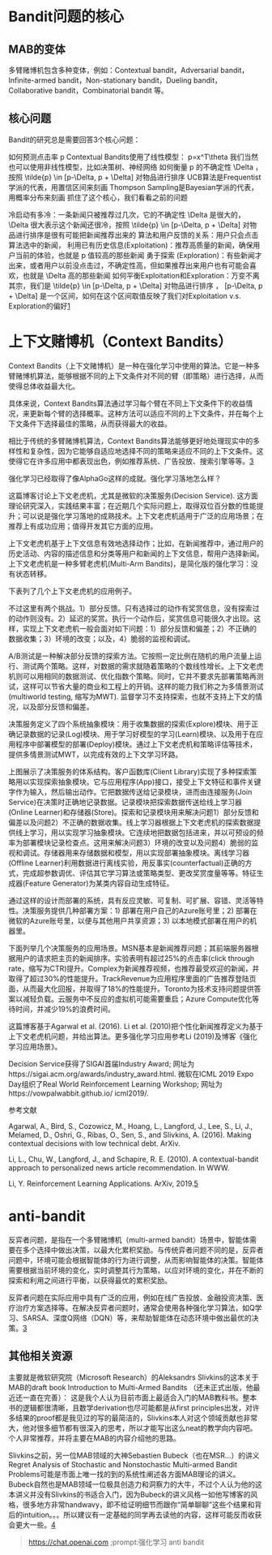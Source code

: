 

<!--
 * @version:
 * @Author:  StevenJokess（蔡舒起） https://github.com/StevenJokess
 * @Date: 2023-04-03 03:12:26
 * @LastEditors:  StevenJokess（蔡舒起） https://github.com/StevenJokess
 * @LastEditTime: 2023-09-12 15:59:56
 * @Description:
 * @Help me: make friends by a867907127@gmail.com and help me get some “foreign” things or service I need in life; 如有帮助，请资助，失业3年了。![支付宝收款码](https://github.com/StevenJokess/d2rl/blob/master/img/%E6%94%B6.jpg)
 * @TODO::
 * @Reference:
-->
# Bandit问题的核心

## MAB的变体

多臂赌博机包含多种变体，例如：Contextual bandit，Adversarial bandit，Infinite-armed bandit，Non-stationary bandit，Dueling bandit，Collaborative bandit，Combinatorial bandit 等。

## 核心问题

Bandit的研究总是需要回答3个核心问题：

如何预测点击率 p
Contextual Bandits使用了线性模型： p=x^T\theta
我们当然也可以使用非线性模型，比如决策树、神经网络
如何衡量 p 的不确定性 \Delta ，按照 \tilde{p} \in [p-\Delta, p + \Delta] 对物品进行排序
UCB算法是Frequentist学派的代表，用置信区间来刻画
Thompson Sampling是Bayesian学派的代表，用概率分布来刻画
抓住了这个核心，我们看看之前的问题

冷启动有多冷：一条新闻只被推荐过几次，它的不确定性 \Delta 是很大的， \Delta 很大表示这个新闻还很冷，按照 \tilde{p} \in [p-\Delta, p + \Delta] 对物品进行排序是很有可能把新闻推荐出来的
算法和用户反馈的关系：用户只会点击算法选中的新闻，
利用已有历史信息(Exploitation)：推荐高质量的新闻，确保用户当前的体验，也就是 p 值较高的那些新闻
勇于探索 (Exploration)：有些新闻才出来，或者用户以前没点击过，不确定性高，但如果推荐出来用户也有可能会喜欢，也就是 \Delta 高的那些新闻
如何平衡Exploitation和Exploration：万变不离其宗，我们是 \tilde{p} \in [p-\Delta, p + \Delta] 对物品进行排序 ， [p-\Delta, p + \Delta] 是一个区间，如何在这个区间取值反映了我们对Exploitation v.s. Exploration的偏好[1]



# 上下文赌博机（Context Bandits）

Context Bandits（上下文赌博机）是一种在强化学习中使用的算法。它是一种多臂赌博机算法，能够根据不同的上下文条件对不同的臂（即策略）进行选择，从而使得总体收益最大化。

具体来说，Context Bandits算法通过学习每个臂在不同上下文条件下的收益情况，来更新每个臂的选择概率。这种方法可以适应不同的上下文条件，并在每个上下文条件下选择最佳的策略，从而获得最大的收益。

相比于传统的多臂赌博机算法，Context Bandits算法能够更好地处理现实中的多样性和复杂性，因为它能够自适应地选择不同的策略来适应不同的上下文条件。这使得它在许多应用中都表现出色，例如推荐系统、广告投放、搜索引擎等等。[3]

强化学习已经取得了像AlphaGo这样的成就。强化学习落地怎么样？

这篇博客讨论上下文老虎机，尤其是微软的决策服务(Decision Service). 这方面理论研究深入，实践结果丰富；在近期几个实际问题上，取得双位百分数的性能提升；可以说是强化学习落地的成熟技术。上下文老虎机适用于广泛的应用场景；在推荐上有成功应用；值得开发其它方面的应用。

上下文老虎机基于上下文信息有效地选择动作；比如，在新闻推荐中，通过用户的历史活动、内容的描述信息和分类等用户和新闻的上下文信息，帮用户选择新闻。上下文老虎机是一种多臂老虎机(Multi-Arm Bandits)，是简化版的强化学习：没有状态转移。

下表列了几个上下文老虎机的应用例子。


不过这里有两个挑战。1）部分反馈。只有选择过的动作有奖赏信息，没有探索过的动作则没有。2）延迟的奖赏。执行一个动作后，奖赏信息可能很久才出现。这样，实现上下文老虎机一般会面对如下问题：1）部分反馈和偏差；2）不正确的数据收集；3）环境的改变；以及，4）脆弱的监视和调试。

A/B测试是一种解决部分反馈的探索方法。它按照一定比例在随机的用户流量上运行、测试两个策略。这样，对数据的需求就随着策略的个数线性增长。上下文老虎机则可以用相同的数据测试、优化指数个策略。同时，它并不要求先部署策略再测试，这样可以节省大量的商业和工程上的开销。这样的能力我们称之为多情景测试(multiworld testing, 缩写为MWT). 监督学习不支持探索，也就不支持上下文的情况，以及部分反馈和偏差。

决策服务定义了四个系统抽象模块：用于收集数据的探索(Explore)模块、用于正确记录数据的记录(Log)模块、用于学习好模型的学习(Learn)模块、以及用于在应用程序中部署模型的部署(Deploy)模块。通过上下文老虎机和策略评估等技术，提供多情景测试MWT，以完成有效的上下文学习环路。


上图展示了决策服务的体系结构。客户函数库(Client Library)实现了多种探索策略用以实现探索抽象模块。它与应用程序(App)接口，接受上下文特征和事件关键字作为输入，然后输出动作。它把数据传送给记录模块，进而由连接服务(Join Service)在决策时正确地记录数据。记录模块把探索数据传送给线上学习器(Online Learner)和存储器(Store)。探索和记录模块用来解决问题1）部分反馈和偏差以及问题2）不正确的数据收集。线上学习器根据上下文老虎机的探索数据提供线上学习，用以实现学习抽象模块。它连续地把数据包括进来，并以可预设的频率为部署模块记录检查点。这用来解决问题3）环境的改变以及问题4）脆弱的监视和调试。存储器用来存储数据和模型，用以实现部署抽象模块。离线学习器(Offline Learner)利用数据进行离线实验，用反事实(counterfactual)正确的方式，完成超参数调优、评估其它学习算法或策略类型、更改奖赏度量等等。特征生成器(Feature Generator)为某类内容自动生成特征。

通过这样的设计而部署的系统，具有反应灵敏、可复制、可扩展、容错、灵活等特性。决策服务提供几种部署方案：1) 部署在用户自己的Azure账号里；2) 部署在微软的Azure账号里，以便与其他用户共享资源；3) 以本地模式部署在用户的机器里。

下面列举几个决策服务的应用场景。MSN基本是新闻推荐问题；其前端服务器根据用户的请求把主页的新闻排序。实验表明有超过25%的点击率(click through rate，缩写为CTR)提升。Complex为新闻推荐视频，也推荐最受欢迎的新闻，并取得了超过30%的性能提升。TrackRevenue为应用程序里面的广告推荐登陆页面，从而最大化回报，并取得了18%的性能提升。Toronto为技术支持问题提供答案以减轻负载。云服务中不反应的虚拟机可能需要重启；Azure Compute优化等待时间，并减少19%的浪费时间。

这篇博客基于Agarwal et al. (2016). Li et al. (2010)把个性化新闻推荐定义为基于上下文老虎机问题，并给出算法。更多强化学习应用参考Li (2019)及博客《强化学习应用场景》。

Decision Service获得了SIGAI首届Industry Award; 网址为https://sigai.acm.org/awards/industry_award.html. 微软在ICML 2019 Expo Day组织了Real World Reinforcement Learning Workshop; 网址为https://vowpalwabbit.github.io/ icml2019/.

参考文献

Agarwal, A., Bird, S., Cozowicz, M., Hoang, L., Langford, J., Lee, S., Li, J., Melamed, D., Oshri, G., Ribas, O., Sen, S., and Slivkins, A. (2016). Making contextual decisions with low technical debt. ArXiv.

Li, L., Chu, W., Langford, J., and Schapire, R. E. (2010). A contextual-bandit approach to personalized news article recommendation. In WWW.

Li, Y. Reinforcement Learning Applications. ArXiv, 2019.[5]

# anti-bandit

反弈者问题，是指在一个多臂赌博机（multi-armed bandit）场景中，智能体需要在多个选择中做出决策，以最大化累积奖励。与传统弈者问题不同的是，反弈者问题中，环境可能会根据智能体的行为进行调整，从而影响智能体的决策。智能体需要根据当前环境的变化，实时调整其行为策略，以应对环境的变化，并在不断的探索和利用之间进行平衡，以获得最优的累积奖励。

反弈者问题在实际应用中具有广泛的应用，例如在线广告投放、金融投资决策、医疗治疗方案选择等。在解决反弈者问题时，通常会使用各种强化学习算法，如Q学习、SARSA、深度Q网络（DQN）等，来帮助智能体在动态环境中做出最优的决策。[3]

## 其他相关资源

主要就是微软研究院（Microsoft Research）的Aleksandrs Slivkins的这本关于MAB的draft book Introduction to Multi-Armed Bandits （还未正式出版，他最近还一直在完善）： 这是我个人认为目前市面上最适合入门的MAB教科书。整本书的逻辑都很清晰，且数学derivation也尽可能都是从first principles出发，对许多结果的proof都是我见过的写的最简洁的，Slivkins本人对这个领域贡献也非常大，他对很多细节都有很深入的思考，所以才能写出这么neat的教学向内容吧。个人非常推荐，并将主要在MAB的内容介绍他的思路。

Slivkins之前，另一位MAB领域的大神Sebastien Bubeck（也在MSR...）的讲义Regret Analysis of Stochastic and Nonstochastic Multi-armed Bandit Problems可能是市面上唯一找的到的系统性阐述各方面MAB理论的讲义。 Bubeck自然也是MAB领域一位极具创造力和洞察力的大牛，不过个人认为他的这本讲义并没有Slivkins的书适合入门，因为Bubeck的讲义风格一如他写博客的风格，很多地方非常handwavy，即不给证明细节而跟你“简单聊聊”这些个结果和背后的intuition。。。所以建议有一定基础的同学再去读他的内容，这样可能反而收获会更大一些。[4]


[1]: https://zhuanlan.zhihu.com/p/32502139
[2]: https://zhuanlan.zhihu.com/p/32382432
[3]: https://cloud.tencent.com/edu/learning/live-2060
[4]: https://zhuanlan.zhihu.com/p/54695750
[5]: https://zhuanlan.zhihu.com/p/82566742

> https://chat.openai.com ;prompt:强化学习 anti bandit
